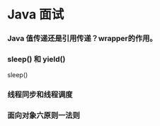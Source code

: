 # Java 面试

### Java 值传递还是引用传递？wrapper的作用。

### sleep() 和 yield()

sleep()

### 线程同步和线程调度

### 面向对象六原则一法则


